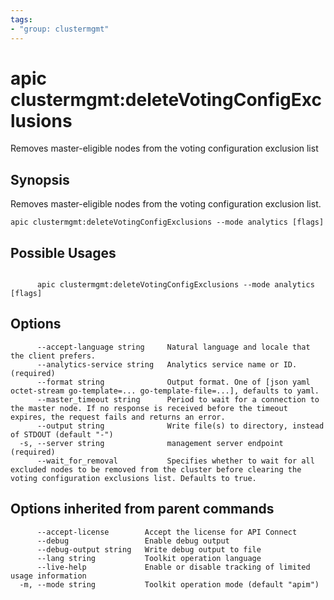 ```yaml
---
tags:
- "group: clustermgmt"
---
```

# apic clustermgmt:deleteVotingConfigExclusions

Removes master-eligible nodes from the voting configuration exclusion list

## Synopsis

Removes master-eligible nodes from the voting configuration exclusion list.

```
apic clustermgmt:deleteVotingConfigExclusions --mode analytics [flags]
```

## Possible Usages

```

      apic clustermgmt:deleteVotingConfigExclusions --mode analytics [flags]

```

## Options

```
      --accept-language string     Natural language and locale that the client prefers.
      --analytics-service string   Analytics service name or ID. (required)
      --format string              Output format. One of [json yaml octet-stream go-template=... go-template-file=...], defaults to yaml.
      --master_timeout string      Period to wait for a connection to the master node. If no response is received before the timeout expires, the request fails and returns an error.
      --output string              Write file(s) to directory, instead of STDOUT (default "-")
  -s, --server string              management server endpoint (required)
      --wait_for_removal           Specifies whether to wait for all excluded nodes to be removed from the cluster before clearing the voting configuration exclusions list. Defaults to true.
```

## Options inherited from parent commands

```
      --accept-license        Accept the license for API Connect
      --debug                 Enable debug output
      --debug-output string   Write debug output to file
      --lang string           Toolkit operation language
      --live-help             Enable or disable tracking of limited usage information
  -m, --mode string           Toolkit operation mode (default "apim")
```
